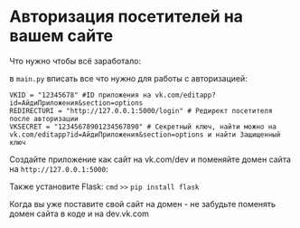 # Авторизация посетителей на вашем сайте
Что нужно чтобы всё заработало:

в `main.py` вписать все что нужно для работы с авторизацией:

```
VKID = "12345678" #ID приложения на vk.com/editapp?id=АйдиПриложения&section=options
REDIRECTURI = "http://127.0.0.1:5000/login" # Редирект посетителя после авторизации
VKSECRET = "12345678901234567890" # Секретный ключ, найти можно на vk.com/editapp?id=АйдиПриложения&section=options и найти Защищенный ключ
```

Создайте приложение как сайт на vk.com/dev и поменяйте домен сайта на `http://127.0.0.1:5000`:

Также установите Flask: `cmd` `>>` `pip install flask`

Когда вы уже поставите свой сайт на домен - не забудьте поменять домен сайта в коде и на dev.vk.com
